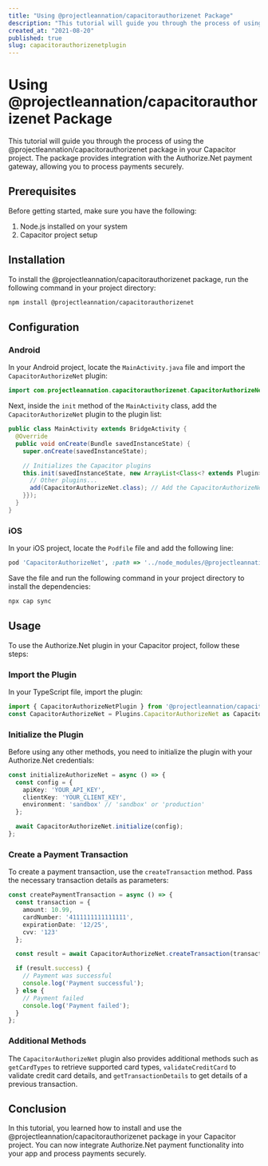 ```yaml
---
title: "Using @projectleannation/capacitorauthorizenet Package"
description: "This tutorial will guide you through the process of using the @projectleannation/capacitorauthorizenet package in your Capacitor project."
created_at: "2021-08-20"
published: true
slug: capacitorauthorizenetplugin
---
```


# Using @projectleannation/capacitorauthorizenet Package

This tutorial will guide you through the process of using the @projectleannation/capacitorauthorizenet package in your Capacitor project. The package provides integration with the Authorize.Net payment gateway, allowing you to process payments securely.

## Prerequisites

Before getting started, make sure you have the following:

1. Node.js installed on your system
2. Capacitor project setup

## Installation

To install the @projectleannation/capacitorauthorizenet package, run the following command in your project directory:

```bash
npm install @projectleannation/capacitorauthorizenet
```

## Configuration

### Android

In your Android project, locate the `MainActivity.java` file and import the `CapacitorAuthorizeNet` plugin:

```java
import com.projectleannation.capacitorauthorizenet.CapacitorAuthorizeNet;
```

Next, inside the `init` method of the `MainActivity` class, add the `CapacitorAuthorizeNet` plugin to the plugin list:

```java
public class MainActivity extends BridgeActivity {
  @Override
  public void onCreate(Bundle savedInstanceState) {
    super.onCreate(savedInstanceState);

    // Initializes the Capacitor plugins
    this.init(savedInstanceState, new ArrayList<Class<? extends Plugin>>() {{
      // Other plugins...
      add(CapacitorAuthorizeNet.class); // Add the CapacitorAuthorizeNet plugin
    }});
  }
}
```

### iOS

In your iOS project, locate the `Podfile` file and add the following line:

```ruby
pod 'CapacitorAuthorizeNet', :path => '../node_modules/@projectleannation/capacitorauthorizenet/ios'
```

Save the file and run the following command in your project directory to install the dependencies:

```bash
npx cap sync
```

## Usage

To use the Authorize.Net plugin in your Capacitor project, follow these steps:

### Import the Plugin

In your TypeScript file, import the plugin:

```typescript
import { CapacitorAuthorizeNetPlugin } from '@projectleannation/capacitorauthorizenet';
const CapacitorAuthorizeNet = Plugins.CapacitorAuthorizeNet as CapacitorAuthorizeNetPlugin;
```

### Initialize the Plugin

Before using any other methods, you need to initialize the plugin with your Authorize.Net credentials:

```typescript
const initializeAuthorizeNet = async () => {
  const config = {
    apiKey: 'YOUR_API_KEY',
    clientKey: 'YOUR_CLIENT_KEY',
    environment: 'sandbox' // 'sandbox' or 'production'
  };

  await CapacitorAuthorizeNet.initialize(config);
};
```

### Create a Payment Transaction

To create a payment transaction, use the `createTransaction` method. Pass the necessary transaction details as parameters:

```typescript
const createPaymentTransaction = async () => {
  const transaction = {
    amount: 10.99,
    cardNumber: '4111111111111111',
    expirationDate: '12/25',
    cvv: '123'
  };

  const result = await CapacitorAuthorizeNet.createTransaction(transaction);

  if (result.success) {
    // Payment was successful
    console.log('Payment successful');
  } else {
    // Payment failed
    console.log('Payment failed');
  }
};
```

### Additional Methods

The `CapacitorAuthorizeNet` plugin also provides additional methods such as `getCardTypes` to retrieve supported card types, `validateCreditCard` to validate credit card details, and `getTransactionDetails` to get details of a previous transaction.

## Conclusion

In this tutorial, you learned how to install and use the @projectleannation/capacitorauthorizenet package in your Capacitor project. You can now integrate Authorize.Net payment functionality into your app and process payments securely.